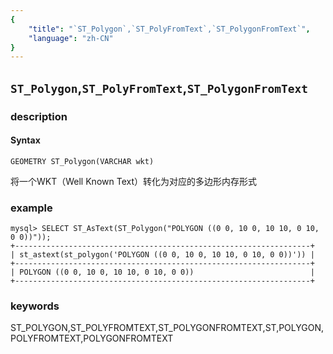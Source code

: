 ```yaml
---
{
    "title": "`ST_Polygon`,`ST_PolyFromText`,`ST_PolygonFromText`",
    "language": "zh-CN"
}
---
```


<!-- 
Licensed to the Apache Software Foundation (ASF) under one
or more contributor license agreements.  See the NOTICE file
distributed with this work for additional information
regarding copyright ownership.  The ASF licenses this file
to you under the Apache License, Version 2.0 (the
"License"); you may not use this file except in compliance
with the License.  You may obtain a copy of the License at

  http://www.apache.org/licenses/LICENSE-2.0

Unless required by applicable law or agreed to in writing,
software distributed under the License is distributed on an
"AS IS" BASIS, WITHOUT WARRANTIES OR CONDITIONS OF ANY
KIND, either express or implied.  See the License for the
specific language governing permissions and limitations
under the License.
-->

## `ST_Polygon`,`ST_PolyFromText`,`ST_PolygonFromText`
### description
#### Syntax

`GEOMETRY ST_Polygon(VARCHAR wkt)`


将一个WKT（Well Known Text）转化为对应的多边形内存形式

### example

```
mysql> SELECT ST_AsText(ST_Polygon("POLYGON ((0 0, 10 0, 10 10, 0 10, 0 0))"));
+------------------------------------------------------------------+
| st_astext(st_polygon('POLYGON ((0 0, 10 0, 10 10, 0 10, 0 0))')) |
+------------------------------------------------------------------+
| POLYGON ((0 0, 10 0, 10 10, 0 10, 0 0))                          |
+------------------------------------------------------------------+
```
### keywords
ST_POLYGON,ST_POLYFROMTEXT,ST_POLYGONFROMTEXT,ST,POLYGON,POLYFROMTEXT,POLYGONFROMTEXT
